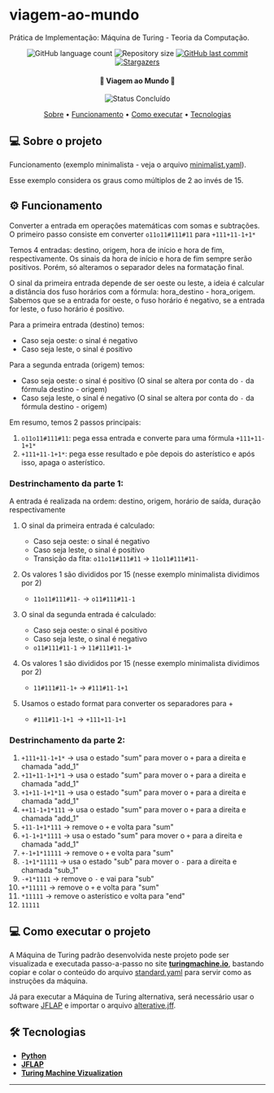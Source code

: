# viagem-ao-mundo

Prática de Implementação: Máquina de Turing - Teoria da Computação.

<p align="center">
  <img alt="GitHub language count" src="https://img.shields.io/github/languages/count/drickchote/TeoComp?color=%2304D361">

  <img alt="Repository size" src="https://img.shields.io/github/repo-size/drickchote/TeoComp">
  
  <a href="https://github.com/caiovinisl/metodos-hashing/commits/main">
    <img alt="GitHub last commit" src="https://img.shields.io/github/last-commit/drickchote/TeoComp">
  </a>
   
   <a href="https://github.com/drickchote/TeoComp/stargazers">
    <img alt="Stargazers" src="https://img.shields.io/github/stars/drickchote/TeoComp?style=social">
  </a>
  
 
</p>

<h4 align="center"> 
	🚧 Viagem ao Mundo 🚧
</h4>

<p align="center">
	<img alt="Status Concluído" src="https://img.shields.io/badge/STATUS-CONCLU%C3%8DDO-brightgreen">
</p>

<p align="center">
 <a href="#-sobre-o-projeto">Sobre</a> •
 <a href="#%EF%B8%8F-funcionamento">Funcionamento</a> •
 <a href="#%EF%B8%8F-como-executar-o-projeto">Como executar</a> • 
 <a href="#-tecnologias">Tecnologias</a>
</p>

## 💻 Sobre o projeto
Funcionamento (exemplo minimalista - veja o arquivo [minimalist.yaml](/standard/minimalist.yaml)).

Esse exemplo considera os graus como múltiplos de 2 ao invés de 15.

## ⚙️ Funcionamento
Converter a entrada em operações matemáticas com somas e subtrações. 
O primeiro passo consiste em converter `o11o11#111#11` para `+111+11-1+1*`

Temos 4 entradas: destino, origem, hora de início e hora de fim, respectivamente.
Os sinais da hora de início e hora de fim sempre serão positivos. 
Porém, só alteramos o separador deles na formatação final.

O sinal da primeira entrada depende de ser oeste ou leste, a ideia é calcular a distância dos fuso horários com a fórmula: hora_destino - hora_origem. Sabemos que se a entrada for oeste, o fuso horário é negativo, se a entrada for leste, o fuso horário é positivo.

Para a primeira entrada (destino) temos:
- Caso seja oeste: o sinal é negativo
- Caso seja leste, o sinal é positivo

Para a segunda entrada (origem) temos:
- Caso seja oeste: o sinal é positivo (O sinal se altera por conta do `-` da fórmula destino - origem)
- Caso seja leste, o sinal é negativo (O sinal se altera por conta do `-` da fórmula destino - origem)

Em resumo, temos 2 passos principais:
1. `o11o11#111#11`: pega essa entrada e converte para uma fórmula `+111+11-1+1*`
2. `+111+11-1+1*`: pega esse resultado e põe depois do asterístico e após isso, apaga o asterístico.



### Destrinchamento da parte 1:
A entrada é realizada na ordem:
destino, origem, horário de saída, duração respectivamente

1. O sinal da primeira entrada é calculado:
    - Caso seja oeste: o sinal é negativo
    - Caso seja leste, o sinal é positivo
    - Transição da fita: `o11o11#111#11` -> `11o11#111#11-`

2. Os valores 1 são divididos por 15 (nesse exemplo minimalista dividimos por 2)
    - `11o11#111#11-` -> `o11#111#11-1`
3. O sinal da segunda entrada é calculado:
    - Caso seja oeste: o sinal é positivo
    - Caso seja leste, o sinal é negativo
    - `o11#111#11-1` -> `11#111#11-1+`

4. Os valores 1 são divididos por 15 (nesse exemplo minimalista dividimos por 2)
    - `11#111#11-1+` -> `#111#11-1+1`
5. Usamos o estado format para converter os separadores para +
    - `#111#11-1+1 `-> `+111+11-1+1` 

### Destrinchamento da parte 2:
1. `+111+11-1+1*` -> usa o estado "sum" para mover o `+` para a direita e chamada "add_1"
2. `+11+11-1+1*1` -> usa o estado "sum" para mover o `+` para a direita e chamada "add_1"
3. `+1+11-1+1*11` -> usa o estado "sum" para mover o `+` para a direita e chamada "add_1"
4. `++11-1+1*111` -> usa o estado "sum" para mover o `+` para a direita e chamada "add_1"
4. `+11-1+1*111` -> remove o `+` e volta para "sum"
5. `+1-1+1*1111` -> usa o estado "sum" para mover o `+` para a direita e chamada "add_1"
6. `+-1+1*11111` -> remove o `+` e volta para "sum"
7. `-1+1*11111` -> usa o estado "sub" para mover o `-` para a direita e chamada "sub_1"
8. `-+1*1111` -> remove o `-` e vai para "sub"
9.  `+*11111` -> remove o `+` e volta para "sum"
10. `*11111` -> remove o asterístico e volta para "end"
11. `11111`

## 💻 Como executar o projeto

A Máquina de Turing padrão desenvolvida neste projeto pode ser visualizada e executada passo-a-passo no site **[turingmachine.io](https://turingmachine.io/)**, bastando copiar e colar o conteúdo do arquivo [standard.yaml](/standard/standard.yaml) para servir como as instruções da máquina.

Já para executar a Máquina de Turing alternativa, será necessário usar o software [JFLAP](https://www.jflap.org/) e importar o arquivo [alterative.jff](/alternative/alterative.jff).


## 🛠 Tecnologias

- **[Python](https://www.python.org/)**
- **[JFLAP](https://www.jflap.org/)**
- **[Turing Machine Vizualization](https://turingmachine.io/)**

---
